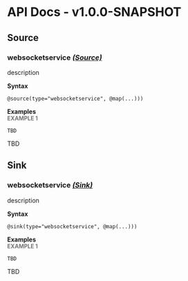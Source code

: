 # API Docs - v1.0.0-SNAPSHOT

## Source

### websocketservice *<a target="_blank" href="https://wso2.github.io/siddhi/documentation/siddhi-4.0/#source">(Source)</a>*

<p style="word-wrap: break-word">description </p>

<span id="syntax" class="md-typeset" style="display: block; font-weight: bold;">Syntax</span>
```
@source(type="websocketservice", @map(...)))
```

<span id="examples" class="md-typeset" style="display: block; font-weight: bold;">Examples</span>
<span id="example-1" class="md-typeset" style="display: block; color: rgba(0, 0, 0, 0.54); font-size: 12.8px; font-weight: bold;">EXAMPLE 1</span>
```
TBD
```
<p style="word-wrap: break-word">TBD</p>

## Sink

### websocketservice *<a target="_blank" href="https://wso2.github.io/siddhi/documentation/siddhi-4.0/#sink">(Sink)</a>*

<p style="word-wrap: break-word">description </p>

<span id="syntax" class="md-typeset" style="display: block; font-weight: bold;">Syntax</span>
```
@sink(type="websocketservice", @map(...)))
```

<span id="examples" class="md-typeset" style="display: block; font-weight: bold;">Examples</span>
<span id="example-1" class="md-typeset" style="display: block; color: rgba(0, 0, 0, 0.54); font-size: 12.8px; font-weight: bold;">EXAMPLE 1</span>
```
TBD
```
<p style="word-wrap: break-word">TBD</p>

